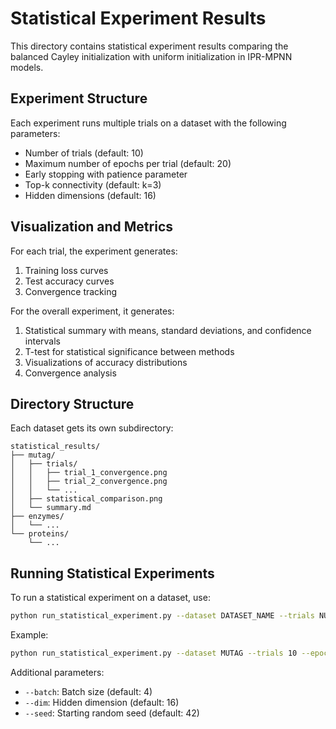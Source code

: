 # Statistical Experiment Results

This directory contains statistical experiment results comparing the balanced Cayley initialization with uniform initialization in IPR-MPNN models.

## Experiment Structure

Each experiment runs multiple trials on a dataset with the following parameters:
- Number of trials (default: 10)
- Maximum number of epochs per trial (default: 20)
- Early stopping with patience parameter 
- Top-k connectivity (default: k=3)
- Hidden dimensions (default: 16)

## Visualization and Metrics

For each trial, the experiment generates:
1. Training loss curves
2. Test accuracy curves
3. Convergence tracking

For the overall experiment, it generates:
1. Statistical summary with means, standard deviations, and confidence intervals
2. T-test for statistical significance between methods
3. Visualizations of accuracy distributions
4. Convergence analysis

## Directory Structure

Each dataset gets its own subdirectory:
```
statistical_results/
├── mutag/
│   ├── trials/
│   │   ├── trial_1_convergence.png
│   │   ├── trial_2_convergence.png
│   │   └── ...
│   ├── statistical_comparison.png
│   └── summary.md
├── enzymes/
│   └── ...
└── proteins/
    └── ...
```

## Running Statistical Experiments

To run a statistical experiment on a dataset, use:

```bash
python run_statistical_experiment.py --dataset DATASET_NAME --trials NUM_TRIALS --epochs MAX_EPOCHS --k TOP_K
```

Example:
```bash
python run_statistical_experiment.py --dataset MUTAG --trials 10 --epochs 20 --k 3
```

Additional parameters:
- `--batch`: Batch size (default: 4)
- `--dim`: Hidden dimension (default: 16)
- `--seed`: Starting random seed (default: 42)
